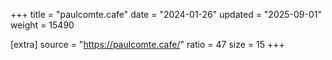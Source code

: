 +++
title = "paulcomte.cafe"
date = "2024-01-26"
updated = "2025-09-01"
weight = 15490

[extra]
source = "https://paulcomte.cafe/"
ratio = 47
size = 15
+++
